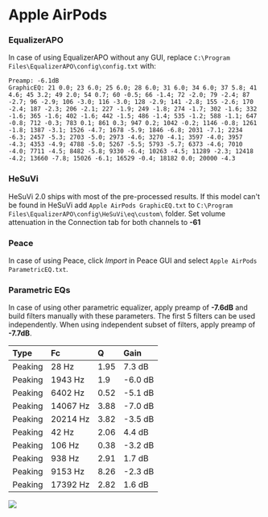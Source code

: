 # Apple AirPods

### EqualizerAPO
In case of using EqualizerAPO without any GUI, replace `C:\Program Files\EqualizerAPO\config\config.txt`
with:
```
Preamp: -6.1dB
GraphicEQ: 21 0.0; 23 6.0; 25 6.0; 28 6.0; 31 6.0; 34 6.0; 37 5.8; 41 4.6; 45 3.2; 49 2.0; 54 0.7; 60 -0.5; 66 -1.4; 72 -2.0; 79 -2.4; 87 -2.7; 96 -2.9; 106 -3.0; 116 -3.0; 128 -2.9; 141 -2.8; 155 -2.6; 170 -2.4; 187 -2.3; 206 -2.1; 227 -1.9; 249 -1.8; 274 -1.7; 302 -1.6; 332 -1.6; 365 -1.6; 402 -1.6; 442 -1.5; 486 -1.4; 535 -1.2; 588 -1.1; 647 -0.8; 712 -0.3; 783 0.1; 861 0.3; 947 0.2; 1042 -0.2; 1146 -0.8; 1261 -1.8; 1387 -3.1; 1526 -4.7; 1678 -5.9; 1846 -6.8; 2031 -7.1; 2234 -6.3; 2457 -5.3; 2703 -5.0; 2973 -4.6; 3270 -4.1; 3597 -4.0; 3957 -4.3; 4353 -4.9; 4788 -5.0; 5267 -5.5; 5793 -5.7; 6373 -4.6; 7010 -4.0; 7711 -4.5; 8482 -5.8; 9330 -6.4; 10263 -4.5; 11289 -2.3; 12418 -4.2; 13660 -7.8; 15026 -6.1; 16529 -0.4; 18182 0.0; 20000 -4.3
```

### HeSuVi
HeSuVi 2.0 ships with most of the pre-processed results. If this model can't be found in HeSuVi add
`Apple AirPods GraphicEQ.txt` to `C:\Program Files\EqualizerAPO\config\HeSuVi\eq\custom\` folder.
Set volume attenuation in the Connection tab for both channels to **-61**

### Peace
In case of using Peace, click *Import* in Peace GUI and select `Apple AirPods ParametricEQ.txt`.

### Parametric EQs
In case of using other parametric equalizer, apply preamp of **-7.6dB** and build filters manually
with these parameters. The first 5 filters can be used independently.
When using independent subset of filters, apply preamp of **-7.7dB**.

| Type    | Fc       |    Q | Gain    |
|:--------|:---------|:-----|:--------|
| Peaking | 28 Hz    | 1.95 | 7.3 dB  |
| Peaking | 1943 Hz  | 1.9  | -6.0 dB |
| Peaking | 6402 Hz  | 0.52 | -5.1 dB |
| Peaking | 14067 Hz | 3.88 | -7.0 dB |
| Peaking | 20214 Hz | 3.82 | -3.5 dB |
| Peaking | 42 Hz    | 2.06 | 4.4 dB  |
| Peaking | 106 Hz   | 0.38 | -3.2 dB |
| Peaking | 938 Hz   | 2.91 | 1.7 dB  |
| Peaking | 9153 Hz  | 8.26 | -2.3 dB |
| Peaking | 17392 Hz | 2.82 | 1.6 dB  |

![](https://raw.githubusercontent.com/jaakkopasanen/AutoEq/master/results/rtings/avg/Apple%20AirPods/Apple%20AirPods.png)